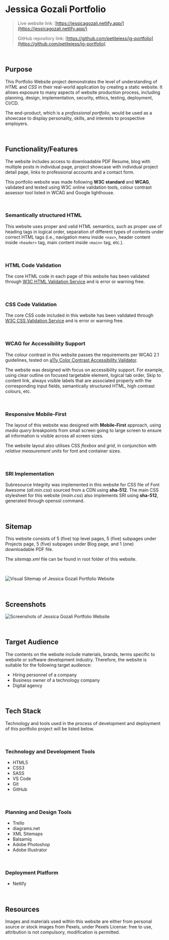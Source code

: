 # Jessica Gozali Portfolio

> Live website link: [https://jessicagozali.netlify.app/](https://jessicagozali.netlify.app/)
>
>GitHub repository link: [https://github.com/petitejess/jg-portfolio](https://github.com/petitejess/jg-portfolio)

&nbsp;  

## Purpose

This Portfolio Website project demonstrates the level of understanding of *HTML* and *CSS* in their real-world application by creating a static website. It allows exposure to many aspects of website production process, including planning, design, implementation, security, ethics, testing, deployment, CI/CD.

The end-product, which is a *professional portfolio*, would be used as a showcase to display personality, skills, and interests to prospective employers.

&nbsp;  

## Functionality/Features

The website includes access to downloadable PDF Resume, blog with multiple posts in individual page, project showcase with individual project detail page, links to professional accounts and a contact form.

This portfolio website was made following **W3C standard** and **WCAG**, validated and tested using W3C online validation tools, colour contrast assessor tool listed in WCAG and Google lighthouse.

&nbsp;  

### Semantically structured HTML
This website uses proper and valid HTML semantics, such as proper use of heading tags in logical order, separation of different types of contents under correct HTML tags (i.e., navigation menu inside `<nav>`, header content inside `<header>` tag, main content inside `<main>` tag, etc.).

&nbsp;  

### HTML Code Validation
The core HTML code in each page of this website has been validated through [W3C HTML Validation Service](https://validator.w3.org/) and is error or warning free.

&nbsp;  

### CSS Code Validation
The core CSS code included in this website has been validated through [W3C CSS Validation Service](https://jigsaw.w3.org/css-validator/) and is error or warning free.

&nbsp;  

### WCAG for Accessibility Support
The colour contrast in this website passes the requirements per WCAG 2.1 guidelines, tested on [a11y Color Contrast Accessibility Validator](https://color.a11y.com/).

The website was designed with focus on accessibility support. For example, using clear outline on focused targetable element, logical tab order, Skip to content link, always visible labels that are associated properly with the corresponding input fields, semantically structured HTML, high contrast colours, etc.

&nbsp;  

### Responsive Mobile-First
The layout of this website was designed with **Mobile-First** approach, using *media query* breakpoints from small screen going to large screen to ensure all information is visible across all screen sizes.

The website layout also utilises CSS *flexbox* and *grid*, in conjunction with *relative measurement units* for font and container sizes.

&nbsp;  

### SRI Implementation
Subresource Integrity was implemented in this website for CSS file of Font Awesome (*all.min.css*) sourced from a CDN using **sha-512**. The main CSS stylesheet for this website (*main.css*) also implements SRI using **sha-512**, generated through openssl command.

&nbsp;  

## Sitemap

This website consists of 5 (five) top level pages, 5 (five) subpages under Projects page, 5 (five) subpages under Blog page, and 1 (one) downloadable PDF file.

The *sitemap.xml* file can be found in root folder of this website.

&nbsp;  

![Visual Sitemap of Jessica Gozali Portfolio Website](./docs/visual-sitemap.jpg)

&nbsp;  

## Screenshots

![Screenshots of Jessica Gozali Portfolio Website](./docs/screenshots.jpg)

&nbsp;

## Target Audience

The contents on the website include materials, brands, terms specific to website or software development industry. Therefore, the website is suitable for the following target audience:  
- Hiring personnel of a company
- Business owner of a technology company
- Digital agency

&nbsp;  

## Tech Stack

Technology and tools used in the process of development and deployment of this portfolio project will be listed below.

&nbsp;  

### Technology and Development Tools
- HTML5
- CSS3
- SASS
- VS Code
- Git
- GitHub

&nbsp;  

### Planning and Design Tools
- Trello
- diagrams.net
- XML Sitemaps
- Balsamiq
- Adobe Photoshop
- Adobe Illustrator

&nbsp;  

### Deployment Platform
- Netlify

&nbsp;  

## Resources

Images and materials used within this website are either from personal source or stock images from Pexels, under Pexels License: free to use, attribution is not compulsory, modification is permitted.